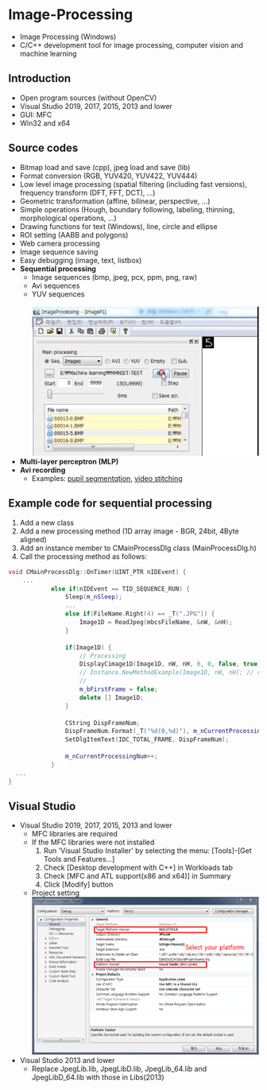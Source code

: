 # Image-Processing
* Image Processing (Windows)
* C/C++ development tool for image processing, computer vision and machine learning

## Introduction
* Open program sources (without OpenCV)
* Visual Studio 2019, 2017, 2015, 2013 and lower 
* GUI: MFC
* Win32 and x64

## Source codes
* Bitmap load and save (cpp), jpeg load and save (lib)
* Format conversion (RGB, YUV420, YUV422, YUV444)
* Low level image processing (spatial filtering (including fast versions), frequency transform (DFT, FFT, DCT), ...)
* Geometric transformation (affine, bilinear, perspective, ...)
* Simple operations (Hough, boundary following, labeling, thinning, morphological operations, ...)
* Drawing functions for text (Windows), line, circle and ellipse
* ROI setting (AABB and polygons)
* Web camera processing
* Image sequence saving
* Easy debugging (image, text, listbox)
* **Sequential processing**
  + Image sequences (bmp, jpeg, pcx, ppm, png, raw)
  + Avi sequences
  + YUV sequences
<br><br> <img src="Image_processing_01.gif"></img>  
* **Multi-layer perceptron (MLP)**
* **Avi recording**
  + Examples: [pupil segmentqtion](https://sites.google.com/site/khuaris/home/pupil-segmentation), [video stitching](https://sites.google.com/site/khuaris/home/video-stitching)

## Example code for sequential processing
1. Add a new class
2. Add a new processing method (1D array image - BGR, 24bit, 4Byte aligned) 
3. Add an instance member to CMainProcessDlg class (MainProcessDlg.h)
4. Call the processing method as follows: 
``` C++
void CMainProcessDlg::OnTimer(UINT_PTR nIDEvent) {
    ...
			else if(nIDEvent == TID_SEQUENCE_RUN) {
				Sleep(m_nSleep);
				...
				else if(FileName.Right(4) == _T(".JPG")) {
					Image1D = ReadJpeg(mbcsFileName, &nW, &nH);
				}

				if(Image1D) {
					// Processing
					DisplayCimage1D(Image1D, nW, nH, 0, 0, false, true);
					// Instance.NewMethodExample(Image1D, nW, nH); // call 
					//
					m_bFirstFrame = false;
					delete [] Image1D;
				}
			
				CString DispFrameNum;
				DispFrameNum.Format(_T("%d(0,%d)"), m_nCurrentProcessingNum, m_nSequenceLength-1);
				SetDlgItemText(IDC_TOTAL_FRAME, DispFrameNum);

				m_nCurrentProcessingNum++;
			}
  ...
}
```
## Visual Studio
* Visual Studio 2019, 2017, 2015, 2013 and lower 
  * MFC libraries are required
   * If the MFC libraries were not installed
      1. Run 'Visual Studio Installer' by selecting the menu: [Tools]-[Get Tools and Features...]
      2. Check [Desktop development with C++] in Workloads tab 
      3. Check [MFC and ATL support(x86 and x64)] in Summary
      4. Click [Modify] button
  + Project setting
<br> <img src="Image_processing_02.png"></img>  
* Visual Studio 2013 and lower 
  + Replace JpegLib.lib, JpegLibD.lib, JpegLib_64.lib and JpegLibD_64.lib with those in Libs(2013)
